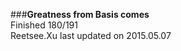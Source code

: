 ###__Greatness from Basis comes__    
Finished 180/191       
Reetsee.Xu last updated on 2015.05.07               
